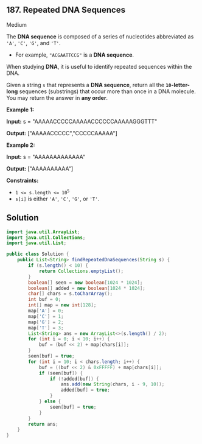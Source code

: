 ## 187\. Repeated DNA Sequences

Medium

The **DNA sequence** is composed of a series of nucleotides abbreviated as `'A'`, `'C'`, `'G'`, and `'T'`.

*   For example, `"ACGAATTCCG"` is a **DNA sequence**.

When studying **DNA**, it is useful to identify repeated sequences within the DNA.

Given a string `s` that represents a **DNA sequence**, return all the **`10`\-letter-long** sequences (substrings) that occur more than once in a DNA molecule. You may return the answer in **any order**.

**Example 1:**

**Input:** s = "AAAAACCCCCAAAAACCCCCCAAAAAGGGTTT"

**Output:** ["AAAAACCCCC","CCCCCAAAAA"] 

**Example 2:**

**Input:** s = "AAAAAAAAAAAAA"

**Output:** ["AAAAAAAAAA"] 

**Constraints:**

*   <code>1 <= s.length <= 10<sup>5</sup></code>
*   `s[i]` is either `'A'`, `'C'`, `'G'`, or `'T'`.

## Solution

```java
import java.util.ArrayList;
import java.util.Collections;
import java.util.List;

public class Solution {
    public List<String> findRepeatedDnaSequences(String s) {
        if (s.length() < 10) {
            return Collections.emptyList();
        }
        boolean[] seen = new boolean[1024 * 1024];
        boolean[] added = new boolean[1024 * 1024];
        char[] chars = s.toCharArray();
        int buf = 0;
        int[] map = new int[128];
        map['A'] = 0;
        map['C'] = 1;
        map['G'] = 2;
        map['T'] = 3;
        List<String> ans = new ArrayList<>(s.length() / 2);
        for (int i = 0; i < 10; i++) {
            buf = (buf << 2) + map[chars[i]];
        }
        seen[buf] = true;
        for (int i = 10; i < chars.length; i++) {
            buf = ((buf << 2) & 0xFFFFF) + map[chars[i]];
            if (seen[buf]) {
                if (!added[buf]) {
                    ans.add(new String(chars, i - 9, 10));
                    added[buf] = true;
                }
            } else {
                seen[buf] = true;
            }
        }
        return ans;
    }
}
```